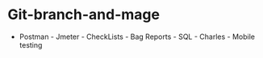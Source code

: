 # Git-branch-and-mage
- Postman - Jmeter - CheckLists - Bag Reports - SQL - Charles - Mobile testing
